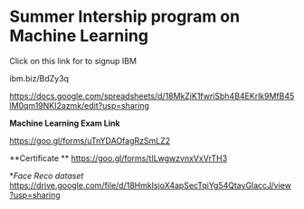 # Summer Intership program on Machine Learning


Click on this link for to signup IBM

ibm.biz/BdZy3q 


https://docs.google.com/spreadsheets/d/18MkZjK1fwriSbh4B4EKrlk9MfB45lM0qm19NKI2azmk/edit?usp=sharing


**Machine Learning Exam Link**

https://goo.gl/forms/uTnYDAOfagRzSmLZ2


**Certificate **
https://goo.gl/forms/tILwgwzvnxVxVrTH3


**Face Reco dataset*
https://drive.google.com/file/d/18HmkIsjoX4apSecTqiYg54QtayGlaccJ/view?usp=sharing
